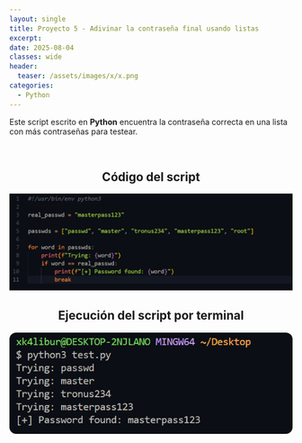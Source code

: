 ```yaml
---
layout: single
title: Proyecto 5 - Adivinar la contraseña final usando listas
excerpt: 
date: 2025-08-04
classes: wide
header:
  teaser: /assets/images/x/x.png
categories:
  - Python
---
```


Este script escrito en **Python** encuentra la contraseña correcta en una lista con más contraseñas para testear.

<br>

<h2 align="center"><strong>Código del script</strong></h2>

<p align="center">
  <img src="/assets/images/python/18.png">
</p>

<h2 align="center"><strong>Ejecución del script por terminal</strong></h2>

<p align="center">
  <img src="/assets/images/python/19.png" style="border-radius: 12px;">
</p>

